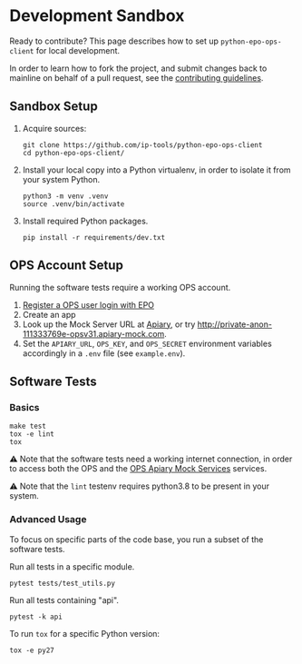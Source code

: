 # Development Sandbox

Ready to contribute? This page describes how to set up `python-epo-ops-client`
for local development.

In order to learn how to fork the project, and submit changes back to mainline
on behalf of a pull request, see the [contributing guidelines](contributing.md).


## Sandbox Setup

1.  Acquire sources:
    ```shell
    git clone https://github.com/ip-tools/python-epo-ops-client
    cd python-epo-ops-client/
    ```

2.  Install your local copy into a Python virtualenv, in order to isolate
    it from your system Python.
    ```shell
    python3 -m venv .venv
    source .venv/bin/activate
    ```

3.  Install required Python packages.
    ```shell
    pip install -r requirements/dev.txt
    ```


## OPS Account Setup

Running the software tests require a working OPS account.

1.  [Register a OPS user login with EPO][ops registration]
2.  Create an app
3.  Look up the Mock Server URL at [Apiary][apiary ops], or try
    <http://private-anon-111333769e-opsv31.apiary-mock.com>.
4.  Set the `APIARY_URL`, `OPS_KEY`, and `OPS_SECRET` environment variables
    accordingly in a `.env` file (see `example.env`).


## Software Tests

### Basics

```shell
make test
tox -e lint
tox
```

⚠️ Note that the software tests need a working internet connection, in order to
access both the OPS and the [OPS Apiary Mock Services][apiary ops] services.

⚠️ Note that the `lint` testenv requires python3.8 to be present in your
system.


### Advanced Usage

To focus on specific parts of the code base, you run a subset of the software
tests.

Run all tests in a specific module.
```shell
pytest tests/test_utils.py
```

Run all tests containing "api".
```shell
pytest -k api
```

To run `tox` for a specific Python version:
```shell
tox -e py27
```


[apiary ops]: https://opsv31.docs.apiary.io/
[ops registration]: https://developers.epo.org/user/register
